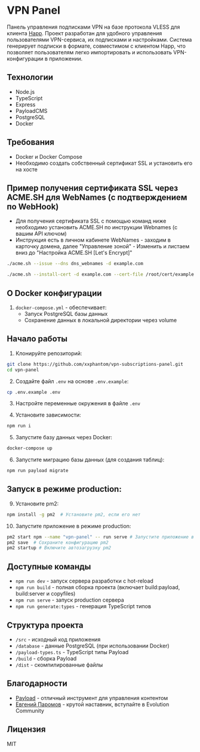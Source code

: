 # VPN Panel

Панель управления подписками VPN на базе протокола VLESS для клиента [Happ](https://www.happ.su/main/ru). Проект разработан для удобного управления пользователями VPN-сервиса, их подписками и настройками. Система генерирует подписки в формате, совместимом с клиентом Happ, что позволяет пользователям легко импортировать и использовать VPN-конфигурации в приложении.

## Технологии

- Node.js
- TypeScript
- Express
- PayloadCMS
- PostgreSQL
- Docker

## Требования

- Docker и Docker Compose
- Необходимо создать собственный сертификат SSL и установить его на хосте

## Пример получения сертификата SSL через ACME.SH для WebNames (c подтверждением по WebHook)

- Для получения сертификата SSL c помощью команд ниже необходимо установить ACME.SH по инструкции Webnames (с вашим API ключом)
- Инструкция есть в личном кабинете WebNames - заходим в карточку домена, далее "Управление зоной" - Изменить и листаем вниз до "Настройка ACME.SH [Let's Encrypt]"

```bash
./acme.sh --issue --dns dns_webnames -d example.com

./acme.sh --install-cert -d example.com --cert-file /root/cert/example.com/cert.pem --key-file /root/cert/example.com/key.pem --fullchain-file /root/cert/example.com/fullchain.pem --reloadcmd "pm2 restart vpn-panel"
```


## О Docker конфигурации

1. `docker-compose.yml` - обеспечивает:
   - Запуск PostgreSQL базы данных
   - Сохранение данных в локальной директории через volume

## Начало работы

1. Клонируйте репозиторий:

```bash
git clone https://github.com/xxphantom/vpn-subscriptions-panel.git
cd vpn-panel
```

2. Создайте файл `.env` на основе `.env.example`:

```bash
cp .env.example .env
```

3. Настройте переменные окружения в файле `.env`

4. Установите зависимости:

```bash
npm run i
```

5. Запустите базу данных через Docker:

```bash
docker-compose up
```

6. Запустите миграцию базы данных (для создания таблиц):

```bash
npm run payload migrate
```

## Запуск в режиме production:

9. Установите pm2:

```bash
npm install -g pm2  # Установите pm2, если его нет
```

10. Запустите приложение в режиме production:

```bash
pm2 start npm --name "vpn-panel" -- run serve # Запустите приложение в режиме production
pm2 save  # Сохраните конфигурацию pm2
pm2 startup # Включите автозагрузку pm2
```

## Доступные команды

- `npm run dev` - запуск сервера разработки с hot-reload
- `npm run build` - полная сборка проекта (включает build:payload, build:server и copyfiles)
- `npm run serve` - запуск production сервера
- `npm run generate:types` - генерация TypeScript типов

## Структура проекта

- `/src` - исходный код приложения
- `/database` - данные PostgreSQL (при использовании Docker)
- `/payload-types.ts` - TypeScript типы Payload
- `/build` - сборка Payload
- `/dist` - скомпилированные файлы

## Благодарности

- [Payload](https://payloadcms.com/) - отличный инструмент для управления контентом
- [Евгений Паромов](https://paromovevg.ru/evolution-community) - крутой наставник, вступайте в Evolution Community

## Лицензия

MIT
